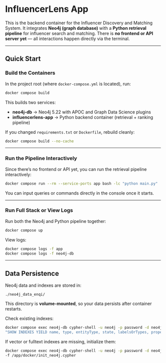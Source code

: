 # InfluencerLens App

This is the backend container for the Influencer Discovery and Matching System.
It integrates **Neo4j (graph database)** with a **Python retrieval pipeline** for influencer search and matching.
There is **no frontend or API server yet** — all interactions happen directly via the terminal.

---

## Quick Start

### Build the Containers

In the project root (where `docker-compose.yml` is located), run:

```bash
docker compose build
```

This builds two services:

* **neo4j-db** → Neo4j 5.22 with APOC and Graph Data Science plugins
* **influencerlens-app** → Python backend container (retrieval + ranking pipeline)

If you changed `requirements.txt` or `Dockerfile`, rebuild cleanly:

```bash
docker compose build --no-cache
```

---

### Run the Pipeline Interactively

Since there’s no frontend or API yet, you can run the retrieval pipeline interactively:

```bash
docker compose run --rm --service-ports app bash -lc "python main.py"
```

You can input queries or commands directly in the console once it starts.

---

### Run Full Stack or View Logs

Run both the Neo4j and Python pipeline together:

```bash
docker compose up
```

View logs:

```bash
docker compose logs -f app
docker compose logs -f neo4j-db
```

---


## Data Persistence

Neo4j data and indexes are stored in:

```
./neo4j_data_enqi/
```

This directory is **volume-mounted**, so your data persists after container restarts.

Check existing indexes:

```bash
docker compose exec neo4j-db cypher-shell -u neo4j -p password -d neo4j \
"SHOW INDEXES YIELD name, type, entityType, state, labelsOrTypes, properties ORDER BY name"
```

If vector or fulltext indexes are missing, initialize them:

```bash
docker compose exec neo4j-db cypher-shell -u neo4j -p password -d neo4j \
-f /app/docker/init_neo4j.cypher
```
